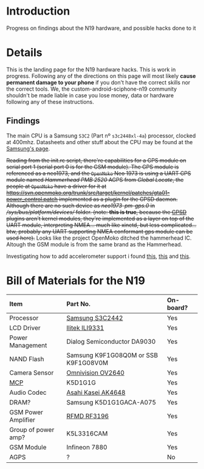 # Introduction #

Progress on findings about the N19 hardware, and possible hacks done to it


# Details #

This is the landing page for the N19 hardware hacks. This is work in progress. Following any of the directions on this page will most likely **cause permanent damage to your phone** if you don't have the correct skills nor the correct tools. We, the custom-android-sciphone-n19 community shouldn't be made liable in case you lose money, data or hardware following any of these instructions.

## Findings ##

The main CPU is a Samsung `S3C2` (Part nº `s3c2448xl-4a`) processor, clocked at 400mhz. Datasheets and other stuff about the CPU may be found at the [Samsung's page](http://www.samsung.com/global/business/semiconductor/mobilesocProductDown.do?userId=pq.wang@besovideo.com#component_SC32442).

~~Reading from the init.rc script, there're capabilities for a GPS module on serial port 1 (serial port 0 is for the GSM module). The GPS module is referenced as a neo1973, and the `OpenMoko` Neo 1973 is using a UART GPS module named _Hammerhead PMB 2520_ AGPS from _Global Locate_, the people at `OpenMoko` have a driver for it at https://svn.openmoko.org/trunk/src/target/kernel/patches/gta01-power_control.patch implemented as a plugin for the GPSD daemon. Although there are no such device as _neo1973-pm-gps.0_ in _/sys/bus/platform/devices/_ folder. (note: **this is true**, because the [GPSD](http://gpsd.berlios.de/) plugins aren't kernel modules, they're implemented as a layer on top of the UART module, interpreting NMEA... much like xinetd, but less complicated... btw, probably any UART supporting NMEA conformant gps module can be used here).~~ Looks like the project OpenMoko ditched the hammerhead IC. Altough the GSM module is from the same brand as the Hammerhead.

Investigating how to add accelerometer support i found [this](http://pdk.android.com/online-pdk/guide/sensors.html), [this](http://gitorious.org/android-on-freerunner/platform_hardware_libhardware/commit/2b5690253dbc4c0be9d05ba15222be3dcb44696a) and [this](http://android.git.kernel.org/?p=platform/hardware/libhardware.git;a=blob;f=sensors/sensors_trout.c;h=f3c0b3a51c948291ea8060c650d6be078cedf004;hb=d6054a36475b5ff502b4af78f7d272a713c1a8e7).

# Bill of Materials for the N19 #
| **Item** | **Part No.** | **On-board?** |
|:---------|:-------------|:--------------|
| Processor | [Samsung S3C2442](http://custom-android-sciphone-n19.googlecode.com/files/SC32442B_UsersManual_MSP3_Rev12.pdf) | Yes           |
| LCD Driver | [Ilitek ILI9331](http://custom-android-sciphone-n19.googlecode.com/files/ILI9331.pdf) | Yes           |
| Power Management | Dialog Semiconductor DA9030 | Yes           |
| NAND Flash | Samsung K9F1G08Q0M or SSB K9F1G08V0M | Yes           |
| Camera Sensor | [Omnivision OV2640](http://www.ovt.com/products/detail.php?id=10) | Yes           |
| [MCP](http://en.wikipedia.org/wiki/Multi-Chip_Module) | K5D1G1G      | Yes           |
| Audio Codec | [Asahi Kasei AK4648](http://www.asahi-kasei.co.jp/akm/en/product/ak4648/ak4648.html) | Yes           |
| DRAM?    | Samsung K5D1G1GACA-A075 | Yes           |
| GSM Power Amplifier | [RFMD RF3196](http://custom-android-sciphone-n19.googlecode.com/files/datasheet%20rf3196.pdf) | Yes           |
| Group of power amp? | K5L3316CAM   | Yes           |
| GSM Module | Infineon 7880 | Yes           |
| AGPS     | ?            | No            |